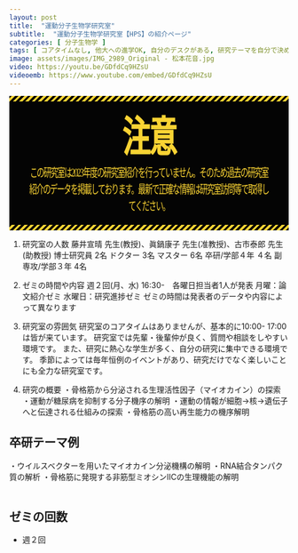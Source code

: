```yaml
---
layout: post
title:  "運動分子生物学研究室"
subtitle:  "運動分子生物学研究室【HPS】の紹介ページ"
categories: [ 分子生物学 ]
tags: [ コアタイムなし, 他大への進学OK, 自分のデスクがある, 研究テーマを自分で決める, 研究テーマが与えられる, イベントあり ]
image: assets/images/IMG_2989_Original - 松本花音.jpg
video: https://youtu.be/GDfdCq9HZsU
videoemb: https://www.youtube.com/embed/GDfdCq9HZsU
---
```


<style>
/* ======================================================================
                          注意                                         
====================================================================== */

.box-alert {
  position: relative;
  padding: 2rem;
  background-color: #040404;
}

.box-alert::before,
.box-alert::after {
  position: absolute;
  height: 10px;
  width: 100%;
  content: '';
}

.box-alert::before {
  top: 0;
  left: 0;
}

.box-alert::after {
  bottom: 0;
  left: 0;
}

.box-alert i {
  margin-right: 0.5rem;
}

.box-alert>a {
  cursor: pointer;
  margin-left: auto;
}

.alert-title,
.box-alert p {
  font-family: 'EVA-マティス-クラシック', 'Noto Serif JP', serif;
  text-align: center;
  transform: scaleY(1.5);
  letter-spacing: -0.1rem;
}

.alert-title {
  font-size: 50px;
  font-weight: 900;
  margin-bottom: 2rem;
}

.box-alert-attention {
  color: #FAD333;
}

.box-alert-attention::before,
.box-alert-attention::after {
  background: repeating-linear-gradient(-45deg, transparent 0 4px, #FAD333 4px 8px);
}
</style>

<!-- ここからMarkdownの内容を記述 -->
<div class="box-alert box-alert-attention">
  <div class="alert-title">注意</div>
  <p>この研究室は2023年度の研究室紹介を行っていません。そのため過去の研究室紹介のデータを掲載しております。最新で正確な情報は研究室訪問等で取得してください。</p>
  <!-- その他の内容をここに追加 -->
</div>

1.	研究室の人数
藤井宣晴 先生(教授)、眞鍋康子 先生(准教授)、古市泰郎 先生(助教授)
博士研究員 2名
ドクター 3名
マスター 6名
卒研/学部４年 ４名
副専攻/学部３年 4名

2.	ゼミの時間や内容
週２回(月、水) 16:30-　各曜日担当者1人が発表
月曜：論文紹介ゼミ
水曜日：研究進捗ゼミ
ゼミの時間は発表者のデータや内容によって異なります

3.	研究室の雰囲気
研究室のコアタイムはありませんが、基本的に10:00- 17:00は皆が来ています。
研究室では先輩・後輩仲が良く、質問や相談をしやすい環境です。
また、研究に熱心な学生が多く、自分の研究に集中できる環境です。
季節によっては毎年恒例のイベントがあり、研究だけでなく楽しいことにも全力な研究室です。

4.	研究の概要
・骨格筋から分泌される生理活性因子（マイオカイン）の探索
・運動が糖尿病を抑制する分子機序の解明
・運動の情報が細胞→核→遺伝子へと伝達される仕組みの探索
・骨格筋の高い再生能力の機序解明  

## 卒研テーマ例
・ウイルスベクターを用いたマイオカイン分泌機構の解明
・RNA結合タンパク質の解析
・骨格筋に発現する非筋型ミオシンⅡCの生理機能の解明
<br /><br />
   
## ゼミの回数
- 週２回
<br /><br />

